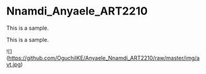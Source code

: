 # Nnamdi_Anyaele_ART2210

This is a sample.

This is a sample.

![] (https://github.com/OguchiIKE/Anyaele_Nnamdi_ART2210/raw/master/img/avt.jpg)
